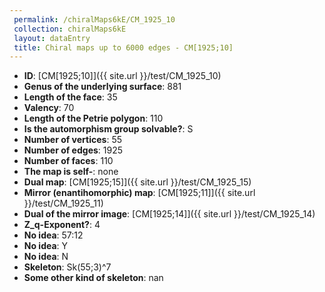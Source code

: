 ```yaml
--- 
 permalink: /chiralMaps6kE/CM_1925_10 
 collection: chiralMaps6kE
 layout: dataEntry
 title: Chiral maps up to 6000 edges - CM[1925;10]
---
```


- **ID**: [CM[1925;10]]({{ site.url }}/test/CM_1925_10)
- **Genus of the underlying surface**: 881
- **Length of the face**: 35
- **Valency**: 70
- **Length of the Petrie polygon**: 110
- **Is the automorphism group solvable?**: S
- **Number of vertices**: 55
- **Number of edges**: 1925
- **Number of faces**: 110
- **The map is self-**: none
- **Dual map**: [CM[1925;15]]({{ site.url }}/test/CM_1925_15)
- **Mirror (enantihomorphic) map**: [CM[1925;11]]({{ site.url }}/test/CM_1925_11)
- **Dual of the mirror image**: [CM[1925;14]]({{ site.url }}/test/CM_1925_14)
- **Z_q-Exponent?**: 4
- **No idea**:  57:12
- **No idea**: Y
- **No idea**: N
- **Skeleton**: Sk(55;3)^7
- **Some other kind of skeleton**: nan
